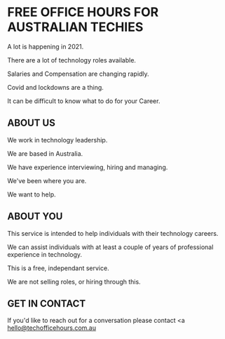 
# FREE OFFICE HOURS FOR AUSTRALIAN TECHIES
A lot is happening in 2021.

There are a lot of technology roles available.

Salaries and Compensation are changing rapidly.

Covid and lockdowns are a thing.

It can be difficult to know what to do for your Career.

## ABOUT US
We work in technology leadership.

We are based in Australia.

We have experience interviewing, hiring and managing.

We've been where you are.

We want to help.

## ABOUT YOU
This service is intended to help individuals with their technology careers.

We can assist individuals with at least a couple of years of professional experience in technology.

This is a free, independant service.

We are not selling roles, or hiring through this.

## GET IN CONTACT
If you'd like to reach out for a conversation please contact <a <a href="mailto:hello@techofficehours.com.au">hello@techofficehours.com.au</a>
